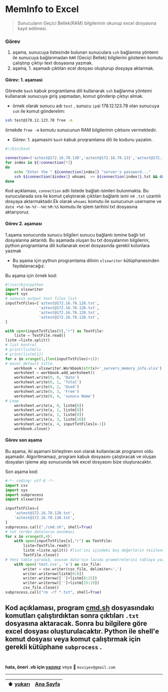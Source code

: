 # MemInfo to Excel
> Sunucuların Geçici Bellek(RAM) bilgilerinin okunup excel dosyasına kayıt edilmesi.

### Görev
 1. aşama, sunucuya listesinde bulunan sunuculara `ssh` bağlanma yöntemi ile sunucuya bağlanmadan `RAM` (Geciçi Bellek) bilgilerini gösteren komutu çalıştırıp çıktıyı text dosyasına yazmak.
 2. aşama, 1. aşamadı çıktıları ecel dosyası oluşturup dosyaya aktarmak.


 #### Görev: 1. aşamasi
Görevde `bash` kabuk programlama dili kullanarak `ssh` bağlanma yöntemi kullanarak sunucuya giriş yapmadan, komut gönderip çıktıyı almak.
* örnek olarak sunucu adı `test` , sunucu `ip`si 178.12.123.78 olan sunucuya `ssh` ile komut gönderelim:
```bash
ssh test@178.12.123.78 free -m
```
örnekde `free -m` komutu sunucunun RAM bilgilerinin çıktısını vermektedir. 
* Görev: 1. aşamasini `bash` kabuk proqramlama dili ile kodunu yazalım.

```bash
#!/bin/bash

connection=('aztest@172.16.78.130','aztest@172.16.78.131','aztest@172.16.78.132')
for index in ${!connection[*]}
do
    echo "Enter the " ${connection[index]} "server's password..."
    ssh ${connection[$index]} whoami  >> ${connection[index]}.txt && date +%d-%m-%Y--%H:%M:%S  >> ${connection[index]}.txt && free -m >> ${connection[index]}.txt
done
```
Kod açıklaması, `connection` adlı listede bağlatı isimleri bulunmakta. Bu sunucularada sıra ile komut çalıştırarak çıktıları bağlantı ismi  ve `.txt` uzantılı dosyaya aktarmaktadır.Ek olarak `whoami` komutu ile sunucunun username ve `date +%d-%m-%Y--%H:%M:%S` komutu ile işlem tarihini txt dosyasına aktarıyoruz.

#### Görev 2. aşaması
1.aşama sonucunda sunucu bilgileri sunucu bağlantı ismine bağlı txt dosyalarına aktarıldı. Bu aşamada oluşan bu txt dosyalarının bilgilerini, python programlama dili kullanarak excel dosyasında gerekli kolonlara yazmak
* Bu aşama için python programlama dilinin `xlsxwriter` kütüphanesinden faydalanacağız.

Bu aşama için örnek kod:
```python
#!/usr/bin/python
import xlsxwriter
import sys
# sunucus output text files list
inputTxtFiles=['aztest@172.16.78.128.txt',
               'aztest@172.16.78.128.txt',
               'aztest@172.16.78.128.txt',
               'aztest@172.16.78.128.txt',
]

with open(inputTxtFiles[0],"r") as TextFile:
    liste = TextFile.read()
listm =liste.split()
# list kontrol
# print(listm)ls
# print(listm[1])
for x in xrange(1,(len(inputTxtFiles)+1)):
# excel default title
    workbook = xlsxwriter.Workbook(str(x)+'_servers_memory_info.xlsx')
    worksheet = workbook.add_worksheet()
    worksheet.write(0, 0, 'Date')
    worksheet.write(0, 1, 'Total')
    worksheet.write(0, 2, 'Used')
    worksheet.write(0, 3, 'Free')
    worksheet.write(0, 4, 'sunucu Name')
# Loop
    worksheet.write(x, 0, listm[0])
    worksheet.write(x, 1, listm[8])
    worksheet.write(x, 2, listm[9])
    worksheet.write(x, 3, listm[10])
    worksheet.write(x, 4, inputTxtFiles[x-1])
    workbook.close()
```

#### Görev son aşama
Bu aşama, iki aşamani birleştiren son olarak kullanılacak programın oldu aşamadır. Algoritmamaız, program kabuk dosyasını çalıştıracak ve oluşan dosyaları işleme alıp sonucunda tek excel dosyasını bize oluşturacaktır.

Son aşama kod:

```python
#-*- coding: utf-8 -*-
import csv
import sys
import subprocess
import xlsxwriter

inputTxtFiles=[
    'aztest@172.16.78.128.txt',
    'aztest@172.16.78.130.txt',
]
subprocess.call("./cmd.sh", shell=True)
# txt lerden dataların oxunması
for x in xrange(0,4):
    with open(inputTxtFiles[x],"r") as TextFile:
        liste=TextFile.read()
        listm =liste.split() #list'ini içindeki boş değerlerin teizlenmesi
        TextFile.close()
# Yeni table yaradıb, oxunan data'nın lazımi prametrelerini tabloya yazma işlemi
    with open('test.cvs', 'a') as csv_file:
        writer = csv.writer(csv_file, delimiter=',')
        writer.writerow(listm[0:8])
        writer.writerow(['']+listm[8:15])
        writer.writerow(['']+listm[15:19])
        csv_file.close()
subprocess.call("rm -rf *.txt", shell=True)
```

Kod açıklaması, program [cmd.sh]( https://github.com/mahammad/CENG200_STAJ1/blob/master/memInfo/code/cmd.sh) dosyasındakı komutları çalıştırdıktan sonra çıktıları `.txt` dosyasına aktaracak. Sonra bu bilgilere göre excel dosyası oluşturulacaktır. Python  ile shell'e komut dosyası veya komut çalıştırmak için gerekli kütüphane `subprocess` . <br>
<br>
-----------

**hata, öneri .vb için [yazınız](https://github.com/mahammad/CENG200_STAJ1/issues/new)** veya :email: `msxiyev@gmail.com`

---------------------------
 :arrow_up: [yukarı](https://github.com/mahammad/CENG200_STAJ1/blob/master/memInfo/lang/tr.md#meminfo-to-excel)| [Ana Sayfa](https://github.com/mahammad/CENG200_STAJ1/blob/master/rm/tr.md#azerkosmos-staj-program%C4%B1-g%C3%B6revleri)       
 ---|----

